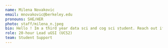 ```yaml
---
name: Milena Novakovic
email: mnovakovic@berkeley.edu
pronouns: SHE/HER
photo: staff/milena_n.jpeg
bio: Hello ! Im a third year data sci and cog sci student. Reach out if you know of any cool concerts, restaurants, or just for a chat. Anyways, live love data 8
role: 20-hour Lead uGSI (UCS2)
team: Student Support
---
```

